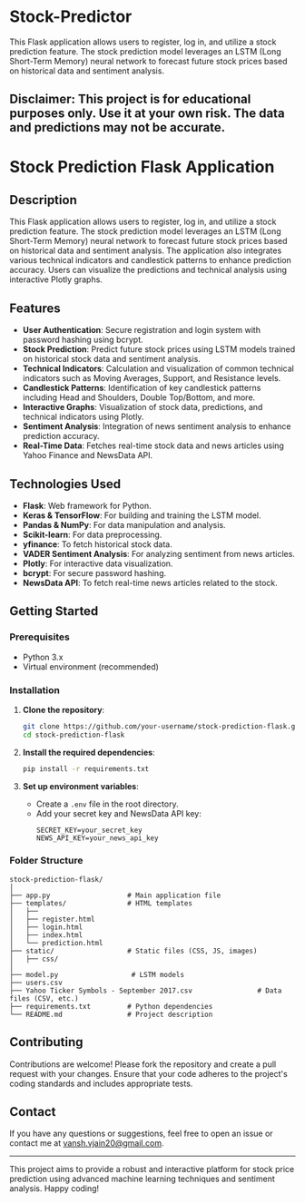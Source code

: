 # Stock-Predictor
 This Flask application allows users to register, log in, and utilize a stock prediction feature. The stock prediction model leverages an LSTM (Long Short-Term Memory) neural network to forecast future stock prices based on historical data and sentiment analysis.
 
## Disclaimer: This project is for educational purposes only. Use it at your own risk. The data and predictions may not be accurate.

 # Stock Prediction Flask Application

## Description

This Flask application allows users to register, log in, and utilize a stock prediction feature. The stock prediction model leverages an LSTM (Long Short-Term Memory) neural network to forecast future stock prices based on historical data and sentiment analysis. The application also integrates various technical indicators and candlestick patterns to enhance prediction accuracy. Users can visualize the predictions and technical analysis using interactive Plotly graphs.

## Features

- **User Authentication**: Secure registration and login system with password hashing using bcrypt.
- **Stock Prediction**: Predict future stock prices using LSTM models trained on historical stock data and sentiment analysis.
- **Technical Indicators**: Calculation and visualization of common technical indicators such as Moving Averages, Support, and Resistance levels.
- **Candlestick Patterns**: Identification of key candlestick patterns including Head and Shoulders, Double Top/Bottom, and more.
- **Interactive Graphs**: Visualization of stock data, predictions, and technical indicators using Plotly.
- **Sentiment Analysis**: Integration of news sentiment analysis to enhance prediction accuracy.
- **Real-Time Data**: Fetches real-time stock data and news articles using Yahoo Finance and NewsData API.

## Technologies Used

- **Flask**: Web framework for Python.
- **Keras & TensorFlow**: For building and training the LSTM model.
- **Pandas & NumPy**: For data manipulation and analysis.
- **Scikit-learn**: For data preprocessing.
- **yfinance**: To fetch historical stock data.
- **VADER Sentiment Analysis**: For analyzing sentiment from news articles.
- **Plotly**: For interactive data visualization.
- **bcrypt**: For secure password hashing.
- **NewsData API**: To fetch real-time news articles related to the stock.

## Getting Started

### Prerequisites

- Python 3.x
- Virtual environment (recommended)

### Installation

1. **Clone the repository**:
    ```bash
    git clone https://github.com/your-username/stock-prediction-flask.git
    cd stock-prediction-flask
    ```



3. **Install the required dependencies**:
    ```bash
    pip install -r requirements.txt
    ```

4. **Set up environment variables**:
    - Create a `.env` file in the root directory.
    - Add your secret key and NewsData API key:
        ```
        SECRET_KEY=your_secret_key
        NEWS_API_KEY=your_news_api_key
        ```



### Folder Structure

```
stock-prediction-flask/
│
├── app.py                   # Main application file
├── templates/               # HTML templates
│   ├── 
│   ├── register.html
│   ├── login.html
│   ├── index.html
│   └── prediction.html
├── static/                  # Static files (CSS, JS, images)
│   ├── css/
│ 
├── model.py                  # LSTM models
├── users.csv
├── Yahoo Ticker Symbols - September 2017.csv                # Data files (CSV, etc.)
├── requirements.txt         # Python dependencies
└── README.md                # Project description
```

## Contributing

Contributions are welcome! Please fork the repository and create a pull request with your changes. Ensure that your code adheres to the project's coding standards and includes appropriate tests.

## Contact

If you have any questions or suggestions, feel free to open an issue or contact me at [vansh.vjain20@gmail.com](mailto:vansh.vjain20@gmail.com).

---

This project aims to provide a robust and interactive platform for stock price prediction using advanced machine learning techniques and sentiment analysis. Happy coding!
